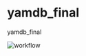 # yamdb_final
yamdb_final

![workflow](https://github.com/zaebumbatt/yamdb_final/workflows/yamdb_final%20workflow/badge.svg)

